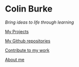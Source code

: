 # Colin Burke

*Bring ideas to life through learning*

[My Projects](./projects.md)

[My Github repositories](https://github.com/crawsome?tab=repositories)

[Contribute to my work](./contribute.md) 

[About me](./aboutme.md)
